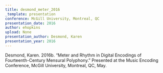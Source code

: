 ```yaml
---
title: desmond_meter_2016
_template: presentation
conference: McGill University, Montreal, QC
presentation_date: 2016
author: ehopkins
upload: None
presentation_author: Desmond, Karen
presentation_year: 2016
---
```

Desmond, Karen. 2016b. “Meter and Rhythm in Digital Encodings of Fourteenth-Century Mensural Polyphony.” Presented at the Music Encoding Conference, McGill University, Montreal, QC, May.
